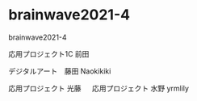 # brainwave2021-4
brainwave2021-4

応用プロジェクト1C 前田

デジタルアート　藤田 Naokikiki

応用プロジェクト 光藤
　
応用プロジェクト 水野 yrmlily

